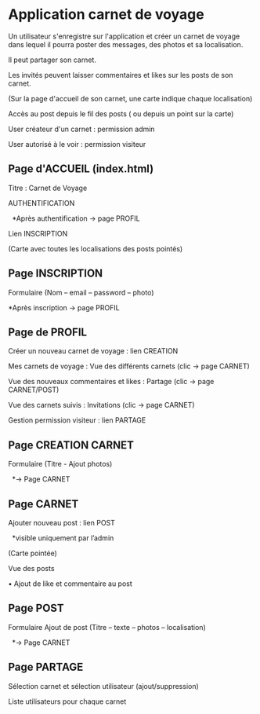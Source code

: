 # Application carnet de voyage



Un utilisateur s'enregistre sur l'application et créer un carnet de voyage dans lequel il pourra poster des messages, des photos et sa localisation.

Il peut partager son carnet.

Les invités peuvent laisser commentaires et likes sur les posts de son carnet.

(Sur la page d'accueil de son carnet, une carte indique chaque localisation)

Accès au post depuis le fil des posts ( ou depuis un point sur la carte)

User créateur d'un carnet : permission admin

User autorisé à le voir : permission visiteur





## Page d'ACCUEIL (index.html)



Titre : Carnet de Voyage

AUTHENTIFICATION

 	\*Après authentification -> page PROFIL

Lien INSCRIPTION

(Carte avec toutes les localisations des posts pointés)





## Page INSCRIPTION



Formulaire (Nom – email – password – photo)

\*Après inscription -> page PROFIL





## Page de PROFIL



Créer un nouveau carnet de voyage : lien CREATION

Mes carnets de voyage : Vue des différents carnets (clic -> page CARNET)

Vue des nouveaux commentaires et likes : Partage (clic -> page CARNET/POST)

Vue des carnets suivis : Invitations (clic -> page CARNET)

Gestion permission visiteur : lien PARTAGE



##### 

## Page CREATION CARNET



Formulaire (Titre - Ajout photos)

 	\*-> Page CARNET





## Page CARNET



Ajouter nouveau post : lien POST

 	\*visible uniquement par l’admin

(Carte pointée)

Vue des posts

•	Ajout de like et commentaire au post





## Page POST



Formulaire Ajout de post (Titre – texte – photos – localisation)

 	\*-> Page CARNET





## Page PARTAGE



Sélection carnet et sélection utilisateur (ajout/suppression)

Liste utilisateurs pour chaque carnet

